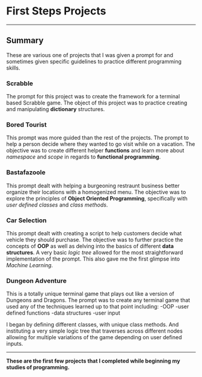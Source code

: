﻿# First Steps Projects
---
## Summary
These are various one of projects that I was given a prompt for and sometimes given specific guidelines to practice
different programming skills.

### Scrabble
The prompt for this project was to create the framework for a terminal based Scrabble game. The object of this project was
to practice creating and manipulating **dictionary** structures.

### Bored Tourist
This prompt was more guided than the rest of the projects. The prompt to help a person decide where they wanted to go visit
while on a vacation. The objective was to create different helper **functions** and learn more about *namespace* and *scope* in regards
to **functional programming**.

### Bastafazoole
This prompt dealt with helping a burgeoning restraunt business better organize their locations with a homogenized menu. The objective
was to explore the principles of **Object Oriented Programming**, specifically with *user defined classes* and *class methods*.

### Car Selection
This prompt dealt with creating a script to help customers decide what vehicle they should purchase. The objective was to further 
practice the concepts of **OOP** as well as delving into the basics of different **data structures**. A very basic *logic tree* allowed for the
most straightforward implementation of the prompt. This also gave me the first glimpse into *Machine Learning*.

### Dungeon Adventure
This is a totally unique terminal game that plays out like a version of Dungeons and Dragons. The prompt was to create any terminal game
that used any of the techniques learned up to that point including: 
-OOP
-user defined functions
-data structures
-user input

I began by defining different classes, with unique class methods. And instituting a very simple logic tree that traverses across different nodes allowing
for multiple variations of the game depending on user defined inputs.

---
**These are the first few projects that I completed while beginning my studies of programming.**
